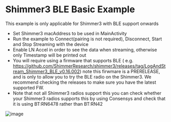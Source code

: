 # Shimmer3 BLE Basic Example

This example is only applicable for Shimmer3 with BLE support onwards

- Set Shimmer3 macAddress to be used in MainActivity
- Run the example to Connect(pairing is not required), Disconnect, Start and Stop Streaming with the device
- Enable LN Accel in order to see the data when streaming, otherwise only Timestamp will be printed out
- You will require using a firmware that supports BLE (
  e.g. https://github.com/ShimmerResearch/shimmer3/releases/tag/LogAndStream_Shimmer3_BLE_v0.16.002) note this firwmare
  is a PRERELEASE, and is only to allow you to try the BLE radio on the Shimmer3. We recommend checking the releases to
  make sure you have the latest supported FW.
- Note that not all Shimmer3 radios support this you can check whether your Shimmer3 radios supports this by using
  Consensys and check that it is using BT:RN6478 rather than BT:RN42

![image](https://github.com/ShimmerEngineering/ShimmerAndroidAPI/assets/9572576/25a5a26c-d14a-4890-9592-6b74f07024e0)


